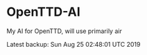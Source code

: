 # OpenTTD-AI
My AI for OpenTTD, will use primarily air

Latest backup: Sun Aug 25 02:48:01 UTC 2019
